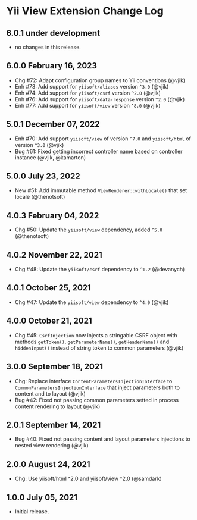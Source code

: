 # Yii View Extension Change Log

## 6.0.1 under development

- no changes in this release.

## 6.0.0 February 16, 2023

- Chg #72: Adapt configuration group names to Yii conventions (@vjik)
- Enh #73: Add support for `yiisoft/aliases` version `^3.0` (@vjik)
- Enh #74: Add support for `yiisoft/csrf` version `^2.0` (@vjik)
- Enh #76: Add support for `yiisoft/data-response` version `^2.0` (@vjik)
- Enh #77: Add support for `yiisoft/view` version `^8.0` (@vjik)

## 5.0.1 December 07, 2022

- Enh #70: Add support `yiisoft/view` of version `^7.0` and `yiisoft/html` of version `^3.0` (@vjik)
- Bug #61: Fixed getting incorrect controller name based on controller instance (@vjik, @kamarton)

## 5.0.0 July 23, 2022

- New #51: Add immutable method `ViewRenderer::withLocale()` that set locale (@thenotsoft)

## 4.0.3 February 04, 2022

- Chg #50: Update the `yiisoft/view` dependency, added `^5.0` (@thenotsoft)

## 4.0.2 November 22, 2021

- Chg #48: Update the `yiisoft/csrf` dependency to `^1.2` (@devanych)

## 4.0.1 October 25, 2021

- Chg #47: Update the `yiisoft/view` dependency to `^4.0` (@vjik)

## 4.0.0 October 21, 2021

- Chg #45: `CsrfInjection` now injects a stringable CSRF object with methods `getToken()`,
  `getParameterName()`, `getHeaderName()` and `hiddenInput()` instead of string token to common parameters (@vjik)

## 3.0.0 September 18, 2021

- Chg: Replace interface `ContentParametersInjectionInterface` to `CommonParametersInjectionInterface` that inject
  parameters both to content and to layout (@vjik)
- Bug #42: Fixed not passing common parameters setted in process content rendering to layout (@vjik)

## 2.0.1 September 14, 2021

- Bug #40: Fixed not passing content and layout parameters injections to nested view rendering (@vjik)

## 2.0.0 August 24, 2021

- Chg: Use yiisoft/html ^2.0 and yiisoft/view ^2.0 (@samdark)

## 1.0.0 July 05, 2021

- Initial release.
